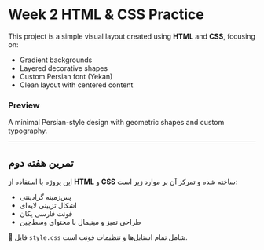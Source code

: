 # Week 2 HTML & CSS Practice

This project is a simple visual layout created using **HTML** and **CSS**, focusing on:
- Gradient backgrounds
- Layered decorative shapes
- Custom Persian font (Yekan)
- Clean layout with centered content

### Preview
A minimal Persian-style design with geometric shapes and custom typography.

---

## تمرین هفته دوم

این پروژه با استفاده از **HTML** و **CSS** ساخته شده و تمرکز آن بر موارد زیر است:
- پس‌زمینه گرادینتی
- اشکال تزیینی لایه‌ای
- فونت فارسی یکان
- طراحی تمیز و مینیمال با محتوای وسط‌چین

📄 فایل `style.css` شامل تمام استایل‌ها و تنظیمات فونت است.

